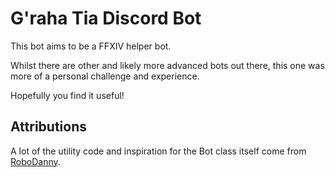 # G'raha Tia Discord Bot

This bot aims to be a FFXIV helper bot.

Whilst there are other and likely more advanced bots out there, this one was more of a personal challenge and experience.

Hopefully you find it useful!

## Attributions

A lot of the utility code and inspiration for the Bot class itself come from [RoboDanny](https://github.com/Rapptz/RoboDanny).
